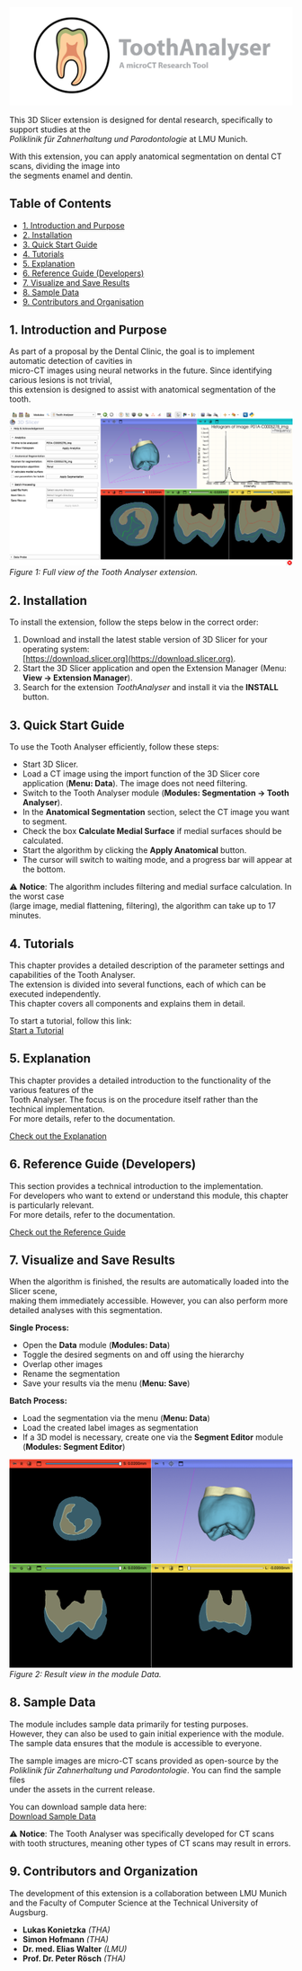 ![Screenshot of the application](Screenshots/logo.png)

This 3D Slicer extension is designed for dental research, specifically to support studies at the  
*Poliklinik für Zahnerhaltung und Parodontologie* at LMU Munich.

With this extension, you can apply anatomical segmentation on dental CT scans, dividing the image into  
the segments enamel and dentin.

## Table of Contents
- [1. Introduction and Purpose](#1-introduction-and-purpose)
- [2. Installation](#2-installation)
- [3. Quick Start Guide](#3-quick-start-guide)
- [4. Tutorials](#4-tutorials)
- [5. Explanation](#5-explanation)
- [6. Reference Guide (Developers)](#6-reference-guide-developers)
- [7. Visualize and Save Results](#7-visualize-and-save-results)
- [8. Sample Data](#8-sample-data)
- [9. Contributors and Organisation](#9-contributors-and-organization)

## 1. Introduction and Purpose
As part of a proposal by the Dental Clinic, the goal is to implement automatic detection of cavities in  
micro-CT images using neural networks in the future. Since identifying carious lesions is not trivial,  
this extension is designed to assist with anatomical segmentation of the tooth.

![Screenshot of the application](/Screenshots/fullView.png)  
*Figure 1: Full view of the Tooth Analyser extension.*

## 2. Installation
To install the extension, follow the steps below in the correct order:
1. Download and install the latest stable version of 3D Slicer for your operating system:  
   [https://download.slicer.org](https://download.slicer.org).
2. Start the 3D Slicer application and open the Extension Manager (Menu: **View → Extension Manager**).
3. Search for the extension _ToothAnalyser_ and install it via the **INSTALL** button.

## 3. Quick Start Guide
To use the Tooth Analyser efficiently, follow these steps:

- Start 3D Slicer.  
- Load a CT image using the import function of the 3D Slicer core application (**Menu: Data**). The image does not need filtering.  
- Switch to the Tooth Analyser module (**Modules: Segmentation → Tooth Analyser**).  
- In the **Anatomical Segmentation** section, select the CT image you want to segment.  
- Check the box **Calculate Medial Surface** if medial surfaces should be calculated.  
- Start the algorithm by clicking the **Apply Anatomical** button.  
- The cursor will switch to waiting mode, and a progress bar will appear at the bottom.  

⚠️ **Notice**: The algorithm includes filtering and medial surface calculation. In the worst case  
(large image, medial flattening, filtering), the algorithm can take up to 17 minutes.

## 4. Tutorials
This chapter provides a detailed description of the parameter settings and capabilities of the Tooth Analyser.  
The extension is divided into several functions, each of which can be executed independently.  
This chapter covers all components and explains them in detail.

To start a tutorial, follow this link:  
[Start a Tutorial](Documentation/Tutorial.md)

## 5. Explanation
This chapter provides a detailed introduction to the functionality of the various features of the  
Tooth Analyser. The focus is on the procedure itself rather than the technical implementation.  
For more details, refer to the documentation.

[Check out the Explanation](Documentation/Explanation.md)

## 6. Reference Guide (Developers)
This section provides a technical introduction to the implementation.  
For developers who want to extend or understand this module, this chapter is particularly relevant.  
For more details, refer to the documentation.

[Check out the Reference Guide](Documentation/ReferenceGuide.md)

## 7. Visualize and Save Results
When the algorithm is finished, the results are automatically loaded into the Slicer scene,  
making them immediately accessible. However, you can also perform more detailed analyses with this segmentation.

**Single Process:**
- Open the **Data** module (**Modules: Data**)  
- Toggle the desired segments on and off using the hierarchy  
- Overlap other images  
- Rename the segmentation  
- Save your results via the menu (**Menu: Save**)  

**Batch Process:**
- Load the segmentation via the menu (**Menu: Data**)  
- Load the created label images as segmentation  
- If a 3D model is necessary, create one via the **Segment Editor** module (**Modules: Segment Editor**)  

![Screenshot of the application](./Screenshots/result.gif)  
*Figure 2: Result view in the module Data.*

## 8. Sample Data
The module includes sample data primarily for testing purposes.  
However, they can also be used to gain initial experience with the module.  
The sample data ensures that the module is accessible to everyone.

The sample images are micro-CT scans provided as open-source by the  
*Poliklinik für Zahnerhaltung und Parodontologie*. You can find the sample files  
under the assets in the current release.

You can download sample data here:  
[Download Sample Data](https://github.com/lukaskonietzka/ToothAnalyserSampleData/releases/download/v1.0.0/P01A-C0005278.nii.gz)

⚠️ **Notice**: The Tooth Analyser was specifically developed for CT scans  
with tooth structures, meaning other types of CT scans may result in errors.

## 9. Contributors and Organization
The development of this extension is a collaboration between LMU Munich  
and the Faculty of Computer Science at the Technical University of Augsburg.

- **Lukas Konietzka** _(THA)_  
- **Simon Hofmann** _(THA)_  
- **Dr. med. Elias Walter** _(LMU)_  
- **Prof. Dr. Peter Rösch** _(THA)_  
